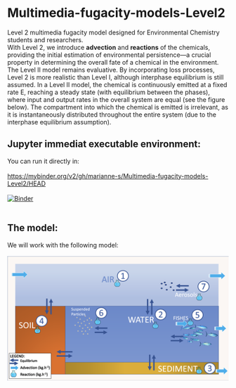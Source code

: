 # Multimedia-fugacity-models-Level2
Level 2 multimedia fugacity model designed for Environmental Chemistry students and researchers. </br>
With Level 2, we introduce **advection** and **reactions** of the chemicals, providing the initial estimation of environmental persistence—a crucial property in determining the overall fate of a chemical in the environment. The Level II model remains evaluative. By incorporating loss processes, Level 2 is more realistic than Level I, although interphase equilibrium is still assumed. In a Level II model, the chemical is continuously emitted at a fixed rate E, reaching a steady state (with equilibrium between the phases), where input and output rates in the overall system are equal (see the figure below). The compartment into which the chemical is emitted is irrelevant, as it is instantaneously distributed throughout the entire system (due to the interphase equilibrium assumption).

## Jupyter immediat executable environment: 

You can run it directly in: </br></br>
https://mybinder.org/v2/gh/marianne-s/Multimedia-fugacity-models-Level2/HEAD </br></br>
[![Binder](https://mybinder.org/badge_logo.svg)](https://mybinder.org/v2/gh/marianne-s/Multimedia-fugacity-models-Level2/HEAD)
</br></br>

## The model: 
We will work with the following model:</br></br>
![alt text](https://github.com/marianne-s/Multimedia-fugacity-models-Level2/blob/main/img/LEVEL2_Figure2.png?raw=true)

